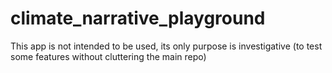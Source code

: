 # climate_narrative_playground

This app is not intended to be used, its only purpose is investigative (to test some features without cluttering the main repo)

